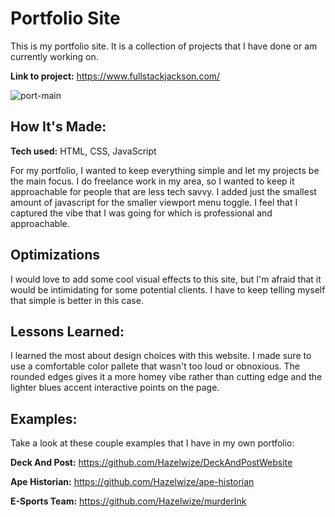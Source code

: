 # Portfolio Site
This is my portfolio site. It is a collection of projects that I have done or am currently working on.

**Link to project:** https://www.fullstackjackson.com/

![port-main](https://user-images.githubusercontent.com/97214996/179374382-f945e689-6e55-496b-9e03-b1f01148d1a1.png)


## How It's Made:

**Tech used:** HTML, CSS, JavaScript

For my portfolio, I wanted to keep everything simple and let my projects be the main focus. I do freelance work in my area, so I wanted to keep it approachable for people that are less tech savvy. I added just the smallest amount of javascript for the smaller viewport menu toggle. I feel that I captured the vibe that I was going for which is professional and approachable.

## Optimizations

I would love to add some cool visual effects to this site, but I'm afraid that it would be intimidating for some potential clients. I have to keep telling myself that simple is better in this case.
## Lessons Learned:

I learned the most about design choices with this website. I made sure to use a comfortable color pallete that wasn't too loud or obnoxious. The rounded edges gives it a more homey vibe rather than cutting edge and the lighter blues accent interactive points on the page. 
## Examples:

Take a look at these couple examples that I have in my own portfolio:

**Deck And Post:** https://github.com/Hazelwize/DeckAndPostWebsite

**Ape Historian:** https://github.com/Hazelwize/ape-historian

**E-Sports Team:** https://github.com/Hazelwize/murderInk



